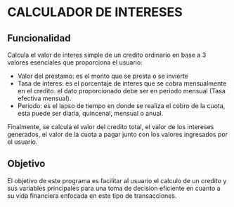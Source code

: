 # CALCULADOR DE INTERESES

## Funcionalidad
Calcula el valor de interes simple de un credito ordinario en base a 3 valores
esenciales que proporciona el usuario:

- Valor del prestamo: es el monto que se presta o se invierte
- Tasa de interes: es el porcentaje de interes que se cobra mensualmente en el credito.
                   el dato proporcionado debe ser en periodo mensual (Tasa efectiva mensual).
- Periodo: es el lapso de tiempo en donde se realiza el cobro de la cuota, esta puede ser
           diaria, quincenal, mensual o anual.

Finalmente, se calcula el valor del credito total, el valor de los intereses generados, el valor
de la cuota a pagar junto con los valores ingresados por el usuario.

## Objetivo
El objetivo de este programa es facilitar al usuario el calculo de un credito y sus variables
principales para una toma de decision eficiente en cuanto a su vida financiera enfocada en este
tipo de transacciones.
